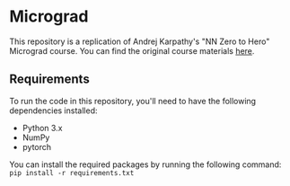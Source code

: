 # Micrograd

This repository is a replication of Andrej Karpathy's "NN Zero to Hero" Micrograd course. You can find the original course materials [here](https://github.com/karpathy/micrograd/).

## Requirements

To run the code in this repository, you'll need to have the following dependencies installed:

- Python 3.x
- NumPy
- pytorch

You can install the required packages by running the following command:
```pip install -r requirements.txt```


